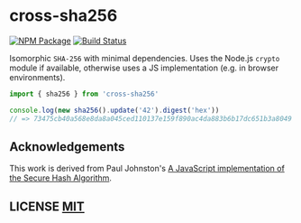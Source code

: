 # cross-sha256
[![NPM Package](https://img.shields.io/npm/v/cross-sha256.svg?style=flat-square)](https://www.npmjs.org/package/cross-sha256)
[![Build Status](https://github.com/zone117x/cross-sha256/workflows/Build/badge.svg)](https://github.com/zone117x/cross-sha256/actions)


Isomorphic `SHA-256` with minimal dependencies. Uses the Node.js `crypto` module if available, otherwise uses a JS implementation (e.g. in browser environments).

```ts
import { sha256 } from 'cross-sha256'

console.log(new sha256().update('42').digest('hex'))
// => 73475cb40a568e8da8a045ced110137e159f890ac4da883b6b17dc651b3a8049
```

## Acknowledgements
This work is derived from Paul Johnston's [A JavaScript implementation of the Secure Hash Algorithm](http://pajhome.org.uk/crypt/md5/sha1.html).


## LICENSE [MIT](LICENSE)

